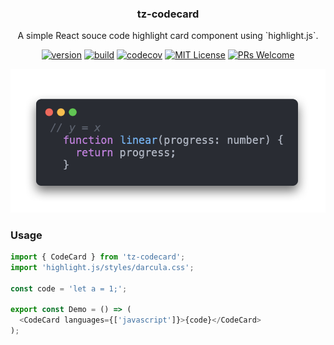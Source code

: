 <div align="center">
<h3>tz-codecard</h3>
<p>A simple React souce code highlight card component using `highlight.js`.</p>

[![version][version-badge]][package]
[![build][github-badge]][build]
[![codecov][codecov-badge]][codecov]
[![MIT License][license-badge]][license]
[![PRs Welcome][pr-welcome]](http://makeapullrequest.com)

![demo](https://github.com/tizee/tz-codecard/blob/master/img/codecard.png)

</div>

### Usage

```typescript
import { CodeCard } from 'tz-codecard';
import 'highlight.js/styles/darcula.css';

const code = 'let a = 1;';

export const Demo = () => (
  <CodeCard languages={['javascript']}>{code}</CodeCard>
);
```

[build]: https://github.com/tizee/tz-codecard/actions?query=workflow%3Abuild
[github-badge]: https://github.com/tizee/tz-codecard/workflows/build/badge.svg?event=push
[package]: https://www.npmjs.com/package/tz-codecard
[version-badge]: https://img.shields.io/npm/v/tz-codecard.svg?style=flat-square
[pr-welcome]: https://img.shields.io/badge/PRs-welcome-brightgreen.svg?style=flat-square
[license]: https://github.com/tizee/tz-codecard/blob/master/LICENSE
[license-badge]: https://img.shields.io/npm/l/tz-codecard.svg?style=flat-square
[codecov-badge]: https://codecov.io/gh/tizee/tz-codecard/branch/master/graph/badge.svg
[codecov]: https://codecov.io/gh/tizee/tz-codecard
